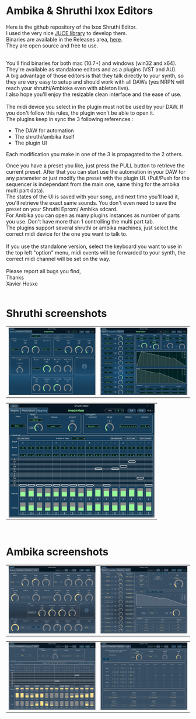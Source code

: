 # Ambika & Shruthi Ixox Editors

Here is the github repository of the Ixox Shruthi Editor. <br />
I used the very nice [JUCE library](https://www.juce.com/discover) to develop them.<br />
Binaries are available in the Releases area, <a href="https://github.com/Ixox/Shruthi-And-Ambika-Editors/releases">here</a>.<br />
They are open source and free to use.
<br /><br />

You'll find binaries for both mac (10.7+) and windows (win32 and x64). They're available as standalone editors and as a plugins (VST and AU).<br />
A big advantage of those editors is that they talk directly to your synth, so they are very easy to setup and should work with all DAWs (yes NRPN will reach your shruthi/Ambioka even with ableton live). <br />
I also hope you'll enjoy the resizable clean interface and the ease of use. <br /><br />
The midi device you select in the plugin must not be used by your DAW. If you don't follow this rules, the plugin won't be able to open it.<br />
The plugins keep in sync the 3 following references :<br />
* The DAW for automation
* The shruthi/ambika itself
* The plugin UI<br />

Each modification you make in one of the 3 is propagated to the 2 others.<br />

Once you have a preset you like, just press the PULL button to retrieve the current preset. After that you can start use the automation in your DAW for any parameter or just modify the preset with the plugin UI. (Pull/Push for the sequencer is independant from the main one, same thing for the ambika multi part data).<br />
The states of the UI is saved with your song, and next time you'll load it, you'll retrieve the exact same sounds. You don't even need to save the preset on your Shruthi Eprom/ Ambika sdcard.<br />
For Ambika you can open as many plugins instances as number of parts you use. Don't have more than 1 controlling the multi part tab. <br />
The plugins support several shruthi or ambika machines, just select the correct midi device for the one you want to talk to.<br />
<br />
If you use the standalone version, select the keyboard you want to use in the top left "option" menu, midi events will be forwarded to your synth, the correct midi channel will be set on the way.<br />
<br />
Please report all bugs you find, <br/>
Thanks<br />
Xavier Hosxe <br /><br />

# Shruthi screenshots

<table><tr>
<td>
<img src='Images/shruthi1.PNG' width='400px' /><br />
</td><td>
<img src='Images/shruthi2.PNG' width='400px' /><br />
</td></table>
<table><tr>
<td>
<img src='Images/shruthi3.PNG' width='400px' /><br />
</td>
</table>
<br />

# Ambika screenshots

<table><tr>
<td>
<img src='Images/ambika1.PNG' width='400px' /><br />
</td><td>
<img src='Images/ambika2.PNG' width='400px' /><br />
</td></table>
<table><tr>
<td>
<img src='Images/ambika3.PNG' width='400px' /><br />
</td><td>
<img src='Images/ambika4.PNG' width='400px' /><br />
</td></table>
<br />

